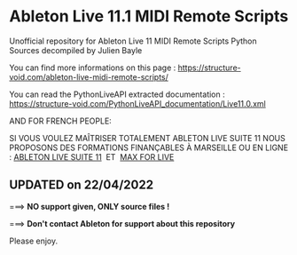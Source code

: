 # Ableton Live 11.1 MIDI Remote Scripts 

Unofficial repository for Ableton Live 11 MIDI Remote Scripts Python Sources decompiled by Julien Bayle

You can find more informations on this page :
https://structure-void.com/ableton-live-midi-remote-scripts/

You can read the PythonLiveAPI extracted documentation :
https://structure-void.com/PythonLiveAPI_documentation/Live11.0.xml

AND FOR FRENCH PEOPLE:

SI VOUS VOULEZ MAÎTRISER TOTALEMENT ABLETON LIVE SUITE 11
NOUS PROPOSONS DES FORMATIONS FINANÇABLES À MARSEILLE OU EN LIGNE :
[ABLETON LIVE SUITE 11](https://structure-void.com/formations/ableton-live)  ET  [MAX FOR LIVE](https://structure-void.com/formations/max-for-live)

## UPDATED on 22/04/2022

===> **NO support given, ONLY source files !**

===> **Don't contact Ableton for support about this repository**

Please enjoy.
